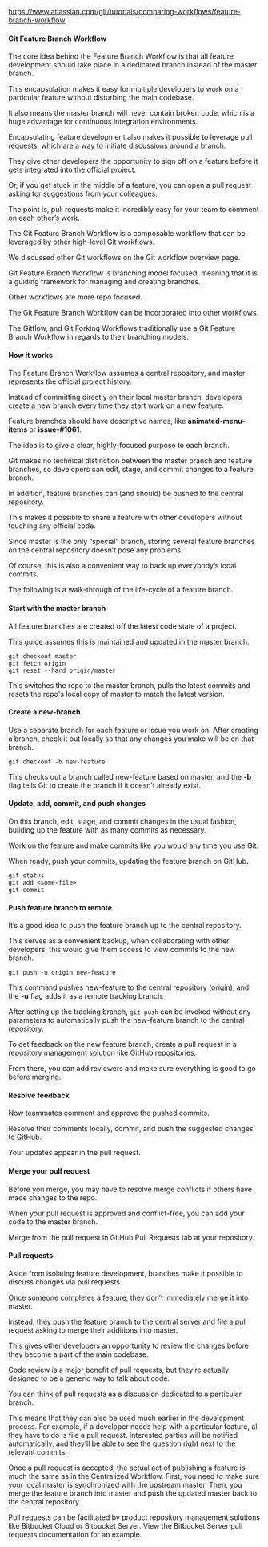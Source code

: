 https://www.atlassian.com/git/tutorials/comparing-workflows/feature-branch-workflow

#### Git Feature Branch Workflow


The core idea behind the Feature Branch Workflow is that all feature development should take place in a dedicated branch instead of the master branch.

This encapsulation makes it easy for multiple developers to work on a particular feature without disturbing the main codebase.

It also means the master branch will never contain broken code, which is a huge advantage for continuous integration environments.



Encapsulating feature development also makes it possible to leverage pull requests, which are a way to initiate discussions around a branch.

They give other developers the opportunity to sign off on a feature before it gets integrated into the official project.

Or, if you get stuck in the middle of a feature, you can open a pull request asking for suggestions from your colleagues.

The point is, pull requests make it incredibly easy for your team to comment on each other’s work.





The Git Feature Branch Workflow is a composable workflow that can be leveraged by other high-level Git workflows.












We discussed other Git workflows on the Git workflow overview page.













Git Feature Branch Workflow is branching model focused, meaning that it is a guiding framework for managing and creating branches.

Other workflows are more repo focused.

The Git Feature Branch Workflow can be incorporated into other workflows.

The Gitflow, and Git Forking Workflows traditionally use a Git Feature Branch Workflow in regards to their branching models.






#### How it works

The Feature Branch Workflow assumes a central repository, and master represents the official project history.

Instead of committing directly on their local master branch, developers create a new branch every time they start work on a new feature.

Feature branches should have descriptive names, like **animated-menu-items** or **issue-#1061**.

The idea is to give a clear, highly-focused purpose to each branch.

Git makes no technical distinction between the master branch and feature branches, so developers can edit, stage, and commit changes to a feature branch.






In addition, feature branches can (and should) be pushed to the central repository.

This makes it possible to share a feature with other developers without touching any official code.

Since master is the only “special” branch, storing several feature branches on the central repository doesn’t pose any problems.

Of course, this is also a convenient way to back up everybody’s local commits.

The following is a walk-through of the life-cycle of a feature branch.






#### Start with the master branch

All feature branches are created off the latest code state of a project.

This guide assumes this is maintained and updated in the master branch.

```
git checkout master
git fetch origin
git reset --hard origin/master
```

This switches the repo to the master branch, pulls the latest commits and resets the repo's local copy of master to match the latest version.






#### Create a new-branch

Use a separate branch for each feature or issue you work on.
 After creating a branch, check it out locally so that any changes you make will be on that branch.

`git checkout -b new-feature`

This checks out a branch called new-feature based on master, and the **-b** flag tells Git to create the branch if it doesn’t already exist.




#### Update, add, commit, and push changes

On this branch, edit, stage, and commit changes in the usual fashion, building up the feature with as many commits as necessary.

Work on the feature and make commits like you would any time you use Git.

When ready, push your commits, updating the feature branch on GitHub.

```
git status
git add <some-file>
git commit
```







#### Push feature branch to remote

It’s a good idea to push the feature branch up to the central repository.

This serves as a convenient backup, when collaborating with other developers, this would give them access to view commits to the new branch.

`git push -u origin new-feature`

This command pushes new-feature to the central repository (origin), and the **-u** flag adds it as a remote tracking branch.

After setting up the tracking branch, `git push` can be invoked without any parameters to automatically push the new-feature branch to the central repository.

To get feedback on the new feature branch, create a pull request in a repository management solution like GitHub repositories.

From there, you can add reviewers and make sure everything is good to go before merging.










#### Resolve feedback

Now teammates comment and approve the pushed commits.

Resolve their comments locally, commit, and push the suggested changes to GitHub.

Your updates appear in the pull request.




#### Merge your pull request

Before you merge, you may have to resolve merge conflicts if others have made changes to the repo.

When your pull request is approved and conflict-free, you can add your code to the master branch.

Merge from the pull request in GitHub Pull Requests tab at your repository.




#### Pull requests

Aside from isolating feature development, branches make it possible to discuss changes via pull requests.

Once someone completes a feature, they don’t immediately merge it into master.

Instead, they push the feature branch to the central server and file a pull request asking to merge their additions into master.

This gives other developers an opportunity to review the changes before they become a part of the main codebase.








Code review is a major benefit of pull requests, but they’re actually designed to be a generic way to talk about code.

 You can think of pull requests as a discussion dedicated to a particular branch.

 This means that they can also be used much earlier in the development process.
 For example, if a developer needs help with a particular feature, all they have to do is file a pull request. Interested parties will be notified automatically, and they’ll be able to see the question right next to the relevant commits.



Once a pull request is accepted, the actual act of publishing a feature is much the same as in the Centralized Workflow. First, you need to make sure your local master is synchronized with the upstream master. Then, you merge the feature branch into master and push the updated master back to the central repository.





Pull requests can be facilitated by product repository management solutions like Bitbucket Cloud or Bitbucket Server. View the Bitbucket Server pull requests documentation for an example.
